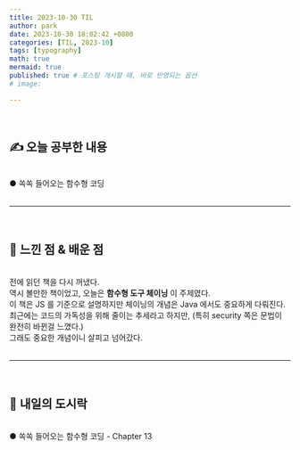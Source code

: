 ```yaml
---
title: 2023-10-30 TIL
author: park
date: 2023-10-30 18:02:42 +0800
categories: [TIL, 2023-10]
tags: [typography]
math: true
mermaid: true
published: true # 포스팅 개시할 때, 바로 반영되는 옵션
# image: 

---
```


<br>

## ✍ 오늘 공부한 내용

<br>
● 쏙쏙 들어오는 함수형 코딩<br>
<br>

---

<br>

## 🧠 느낀 점 & 배운 점 

<br>
전에 읽던 책을 다시 꺼냈다.<br>
역시 볼만한 책이었고, 오늘은 <b>함수형 도구 체이닝</b> 이 주제였다.<br>
이 책은 JS 를 기준으로 설명하지만 체이닝의 개념은 Java 에서도 중요하게 다뤄진다.<br>
최근에는 코드의 가독성을 위해 줄이는 추세라고 하지만, (특히 security 쪽은 문법이 완전히 바뀐걸 느꼈다.)<br>
그래도 중요한 개념이니 살피고 넘어갔다.<br>

<br>

---

<br>

## 🍱 내일의 도시락

<br>
● 쏙쏙 들어오는 함수형 코딩 - Chapter 13<br>
<br>
<br>